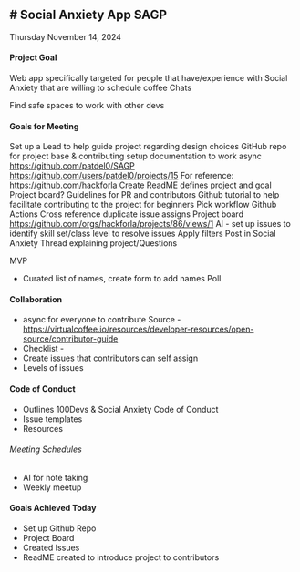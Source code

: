 ## # Social Anxiety App SAGP

Thursday November 14, 2024

#### Project Goal 

Web app specifically targeted for people that have/experience with Social Anxiety that are willing to schedule coffee Chats 

Find safe spaces to work with other devs


#### Goals for Meeting
Set up a Lead to help guide project regarding design choices
GitHub repo for project base & contributing setup documentation to work async 
https://github.com/patdel0/SAGP
https://github.com/users/patdel0/projects/15
For reference: https://github.com/hackforla 
Create ReadME defines project and goal
Project board? 
Guidelines for PR and contributors 
Github tutorial to help facilitate contributing to the project for beginners
Pick workflow 
Github Actions 
Cross reference duplicate issue assigns
Project board 
https://github.com/orgs/hackforla/projects/86/views/1
AI - set up issues to identify skill set/class level to resolve issues 
Apply filters 
Post in Social Anxiety Thread explaining project/Questions 


MVP
- Curated list of names, create form to add names
Poll 

#### Collaboration

- async for everyone to contribute 
Source - https://virtualcoffee.io/resources/developer-resources/open-source/contributor-guide
- Checklist - 
- Create issues that contributors can self assign 
- Levels of issues 

#### Code of Conduct 
- Outlines 100Devs & Social Anxiety Code of Conduct
- Issue templates 
- Resources 

###### Meeting Schedules 
- AI for note taking 
- Weekly meetup 



#### Goals Achieved Today 
- Set up Github Repo 
- Project Board
- Created Issues
- ReadME created to introduce project to contributors 